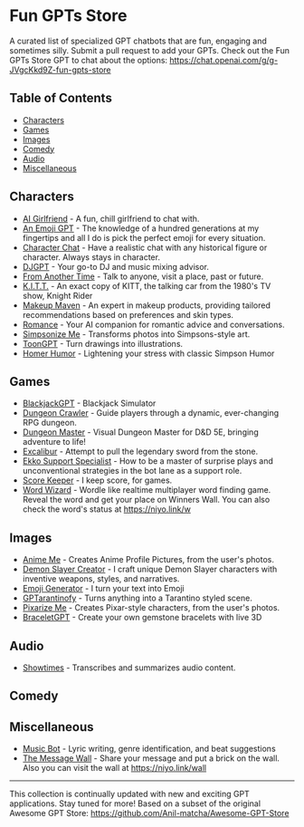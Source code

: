 # Fun GPTs Store
A curated list of specialized GPT chatbots that are fun, engaging and sometimes silly. Submit a pull request to add your GPTs. Check out the Fun GPTs Store GPT to chat about the options: https://chat.openai.com/g/g-JVgcKkd9Z-fun-gpts-store

## Table of Contents
- [Characters](#characters)
- [Games](#games)
- [Images](#images)
- [Comedy](#comedy)
- [Audio](#audio)
- [Miscellaneous](#miscellaneous)

## Characters
- [AI Girlfriend](https://chat.openai.com/g/g-5P7Iz0bPG-ai-girlfriend) - A fun, chill girlfriend to chat with.
- [An Emoji GPT](https://chat.openai.com/g/g-mvOpDRXMz-an-emoji-gpt) - The knowledge of a hundred generations at my fingertips and all I do is pick the perfect emoji for every situation.
- [Character Chat](https://chat.openai.com/g/g-io8IgJKMR-character-chat) - Have a realistic chat with any historical figure or character. Always stays in character.
- [DJGPT](https://chat.openai.com/g/g-NlwIQ4CSj-djgpt.) - Your go-to DJ and music mixing advisor.
- [From Another Time](https://chat.openai.com/g/g-sg5h7XuWn-from-another-time) - Talk to anyone, visit a place, past or future.
- [K.I.T.T.](https://chat.openai.com/g/g-3EOkBOS29-k-i-t-t) - An exact copy of KITT, the talking car from the 1980's TV show, Knight Rider
- [Makeup Maven](https://chat.openai.com/g/g-XJ1gJkBcQ-makeup-maven) - An expert in makeup products, providing tailored recommendations based on preferences and skin types.
- [Romance](https://chat.openai.com/g/g-p4L4KuEdO-romance) - Your AI companion for romantic advice and conversations.
- [Simpsonize Me](https://chat.openai.com/g/g-tcmMldCYy-simpsonize-me) - Transforms photos into Simpsons-style art.
- [ToonGPT](https://chat.openai.com/g/g-Jsefk8PeL-toongpt) - Turn drawings into illustrations.
- [Homer Humor](https://chat.openai.com/g/g-uKcA1cRJ9-homer-humor) - Lightening your stress with classic Simpson Humor

## Games
- [BlackjackGPT](https://chat.openai.com/g/g-LptUSKHwc-blackjackgpt) - Blackjack Simulator
- [Dungeon Crawler](https://chat.openai.com/g/g-A7c3BLATR-dungeon-crawler) - Guide players through a dynamic, ever-changing RPG dungeon.
- [Dungeon Master](https://chat.openai.com/g/g-8l13Uo8to-dungeon-master) - Visual Dungeon Master for D&D 5E, bringing adventure to life!
- [Excalibur](https://chat.openai.com/g/g-lV3kVHYcz-excalibur) - Attempt to pull the legendary sword from the stone.
- [Ekko Support Specialist](https://chat.openai.com/g/g-cxFRZ3mWq-ekko-support-specialist) - How to be a master of surprise plays and unconventional strategies in the bot lane as a support role.
- [Score Keeper](https://chat.openai.com/g/g-MxzItjzF7-score-keeper) - I keep score, for games.
- [Word Wizard](https://chat.openai.com/g/g-83YBVbpSb-word-wizard) - Wordle like realtime multiplayer word finding game. Reveal the word and get your place on Winners Wall. You can also check the word's status at https://niyo.link/w


## Images
- [Anime Me](https://chat.openai.com/g/g-hXlHRbEkS-anime-me) - Creates Anime Profile Pictures, from the user's photos.
- [Demon Slayer Creator](https://chat.openai.com/g/g-Wih24h3gv-demon-slayer-creator) - I craft unique Demon Slayer characters with inventive weapons, styles, and narratives.
- [Emoji Generator](https://chat.openai.com/g/g-wkmOq6AxG-emoji-generator) - I turn your text into Emoji
- [GPTarantinofy](https://chat.openai.com/g/g-YWNzi76D8-gptarantinofy) - Turns anything into a Tarantino styled scene.
- [Pixarize Me](https://chat.openai.com/g/g-t37VkYd30-pixarize-me) - Creates Pixar-style characters, from the user's photos.
- [BraceletGPT](https://chat.openai.com/g/g-CCIFE0bxP-braceletgpt) - Create your own gemstone bracelets with live 3D

## Audio
- [Showtimes](https://chat.openai.com/g/g-gNH4K4Egg-shownotes) - Transcribes and summarizes audio content.

## Comedy

## Miscellaneous
- [Music Bot](https://chat.openai.com/g/g-2CmnN7kuF-music-bot) - Lyric writing, genre identification, and beat suggestions
- [The Message Wall](https://chat.openai.com/g/g-5iuXoXfEk-the-message-wall) - Share your message and put a brick on the wall. Also you can visit the wall at https://niyo.link/wall
---

This collection is continually updated with new and exciting GPT applications. Stay tuned for more! Based on a subset of the original Awesome GPT Store: https://github.com/Anil-matcha/Awesome-GPT-Store
